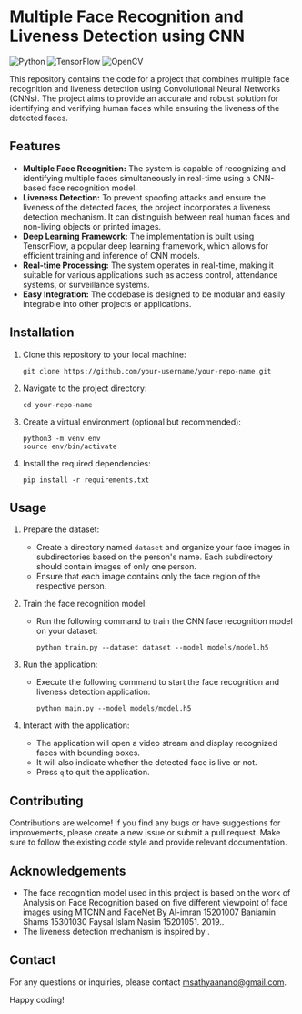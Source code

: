 # Multiple Face Recognition and Liveness Detection using CNN

![Python](https://img.shields.io/badge/python-v3.8-blue)
![TensorFlow](https://img.shields.io/badge/tensorflow-v2.6.0-orange)
![OpenCV](https://img.shields.io/badge/opencv-v4.5.3-green)

This repository contains the code for a project that combines multiple face recognition and liveness detection using Convolutional Neural Networks (CNNs). The project aims to provide an accurate and robust solution for identifying and verifying human faces while ensuring the liveness of the detected faces.

## Features

- **Multiple Face Recognition:** The system is capable of recognizing and identifying multiple faces simultaneously in real-time using a CNN-based face recognition model.
- **Liveness Detection:** To prevent spoofing attacks and ensure the liveness of the detected faces, the project incorporates a liveness detection mechanism. It can distinguish between real human faces and non-living objects or printed images.
- **Deep Learning Framework:** The implementation is built using TensorFlow, a popular deep learning framework, which allows for efficient training and inference of CNN models.
- **Real-time Processing:** The system operates in real-time, making it suitable for various applications such as access control, attendance systems, or surveillance systems.
- **Easy Integration:** The codebase is designed to be modular and easily integrable into other projects or applications.

## Installation

1. Clone this repository to your local machine:
   ```
   git clone https://github.com/your-username/your-repo-name.git
   ```

2. Navigate to the project directory:
   ```
   cd your-repo-name
   ```

3. Create a virtual environment (optional but recommended):
   ```
   python3 -m venv env
   source env/bin/activate
   ```

4. Install the required dependencies:
   ```
   pip install -r requirements.txt
   ```

## Usage

1. Prepare the dataset:
   - Create a directory named `dataset` and organize your face images in subdirectories based on the person's name. Each subdirectory should contain images of only one person.
   - Ensure that each image contains only the face region of the respective person.

2. Train the face recognition model:
   - Run the following command to train the CNN face recognition model on your dataset:
     ```
     python train.py --dataset dataset --model models/model.h5
     ```

3. Run the application:
   - Execute the following command to start the face recognition and liveness detection application:
     ```
     python main.py --model models/model.h5
     ```

4. Interact with the application:
   - The application will open a video stream and display recognized faces with bounding boxes.
   - It will also indicate whether the detected face is live or not.
   - Press `q` to quit the application.

## Contributing

Contributions are welcome! If you find any bugs or have suggestions for improvements, please create a new issue or submit a pull request. Make sure to follow the existing code style and provide relevant documentation.


## Acknowledgements

- The face recognition model used in this project is based on the work of Analysis on Face Recognition based on five different viewpoint of face images using MTCNN
and FaceNet By Al-imran 15201007 Baniamin
Shams 15301030 Faysal Islam Nasim 15201051.
2019..
- The liveness detection mechanism is inspired by .

## Contact

For any questions or inquiries, please contact msathyaanand@gmail.com.

Happy coding!
